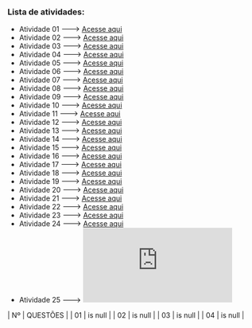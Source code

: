 ### Lista de atividades:
- Atividade 01 ---> [Acesse aqui](EXE01/src/br/edu/principal/Principal.java)
- Atividade 02 ---> [Acesse aqui](EXE02/src/br/edu/principal/Principal.java)
- Atividade 03 ---> [Acesse aqui](EXE03/src/br/edu/principal/Principal.java)
- Atividade 04 ---> [Acesse aqui](EXE04/src/br/edu/principal/Principal.java)
- Atividade 05 ---> [Acesse aqui](EXE05/src/br/edu/principal/Principal.java)
- Atividade 06 ---> [Acesse aqui](EXE06/src/br/edu/principal/Principal.java)
- Atividade 07 ---> [Acesse aqui](EXE07/src/br/edu/principal/Principal.java)
- Atividade 08 ---> [Acesse aqui](EXE08/src/br/edu/principal/Principal.java)
- Atividade 09 ---> [Acesse aqui](EXE09/src/br/edu/principal/Principal.java)
- Atividade 10 ---> [Acesse aqui](EXE10/src/br/edu/principal/Principal.java)
- Atividade 11 ---> [Acesse aqui](EXE11/src/br/edu/principal/Principal.java)
- Atividade 12 ---> [Acesse aqui](EXE12/src/br/edu/principal/Principal.java)
- Atividade 13 ---> [Acesse aqui](EXE13/src/br/edu/principal/Principal.java)
- Atividade 14 ---> [Acesse aqui](EXE14/src/br/edu/principal/Principal.java)
- Atividade 15 ---> [Acesse aqui](EXE15/src/br/edu/principal/Principal.java)
- Atividade 16 ---> [Acesse aqui](EXE16/src/br/edu/principal/Principal.java)
- Atividade 17 ---> [Acesse aqui](EXE17/src/br/edu/principal/Principal.java)
- Atividade 18 ---> [Acesse aqui](EXE18/src/br/edu/principal/Principal.java)
- Atividade 19 ---> [Acesse aqui](EXE19/src/br/edu/principal/Principal.java)
- Atividade 20 ---> [Acesse aqui](EXE20/src/br/edu/principal/Principal.java)
- Atividade 21 ---> [Acesse aqui](EXE21/src/br/edu/principal/Principal.java)
- Atividade 22 ---> [Acesse aqui](EXE22/src/br/edu/principal/Principal.java)
- Atividade 23 ---> [Acesse aqui](EXE23/src/br/edu/principal/Principal.java)
- Atividade 24 ---> [Acesse aqui](EXE24/src/br/edu/principal/Principal.java)
- Atividade 25 ---> [![](https://pt.pngtree.com/freepng/new-start-game_6016764.html)](EXE25/src/br/edu/principal/Principal.java)

| Nº    | QUESTÕES |
| 01    | is null  |
| 02    | is null  |
| 03    | is null  |
| 04    | is null  |
